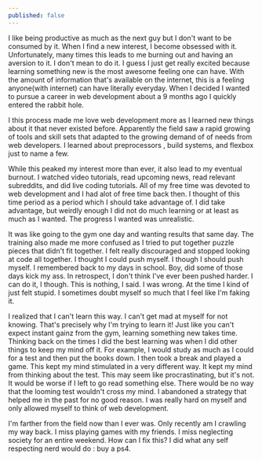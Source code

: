 ```yaml
---
published: false
---
```


I like being productive as much as the next guy but I don't want to be consumed by it. When I find a new interest, I become obsessed with it. Unfortunately, many times this leads to me burning out and having an aversion to it. I don't mean to do it. I guess I just get really excited because learning something new is the most awesome feeling one can have. With the amount of information that's available on the internet, this is a feeling anyone(with internet) can have literally everyday. When I decided I wanted to pursue a career in web development about a 9 months ago I quickly entered the rabbit hole.

I this process made me love web development more as I learned new things about it that never existed before. Apparently the field saw a rapid growing of tools and skill sets that adapted to the growing demand of of needs from web developers. I learned about preprocessors , build systems, and flexbox just to name a few.

While this peaked my interest more than ever, it also lead to my eventual burnout. I watched video tutorials, read upcoming news, read relevant subreddits, and did live coding tutorials. All of my free time was devoted to web development and I had alot of free time back then. I thought of this time period as a period which I should take advantage of. I did take advantage, but weirdly enough I did not do much learning or at least as much as I wanted. The progress I wanted was unrealistic. 

It was like going to the gym one day and wanting results that same day. The  training also made me more confused as I tried to put together puzzle pieces that didn't fit together. I felt really discouraged and stopped looking at code all together. I thought I could push myself. I though I should push myself. I remembered back to my days in school. Boy, did some of those days kick my ass. In retrospect, I don't think I've ever been pushed harder. I can do it, I though. This is nothing, I said. I was wrong. At the time I kind of just felt stupid. I sometimes doubt myself  so much that I feel like I'm faking it.

I realized that I can't learn this way. I can't get mad at myself for not knowing. That's precisely why I'm trying to learn it! Just like you can't expect instant gainz from the gym, learning something new takes time. Thinking back on the times I did the best learning was when I did other things to keep my mind off it. For example, I would study as much as I could for a test and then put the books down. I then took a break and played a game. This kept my mind stimulated in a very different way. It kept my mind from thinking about the test. This may seem like procrastinating, but it's not. It would be worse if I left to go read something else. There would be no way that the looming test wouldn't cross my mind. I abandoned a strategy that helped me in the past for no good reason. I was really hard on myself and only allowed myself to think of web development. 

I'm farther from the field now than I ever was. Only recently am I crawling my way back. I miss playing games with my friends. I miss neglecting society for an entire weekend. How can I fix this? I did what any self respecting nerd would do : buy a ps4. 